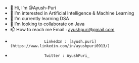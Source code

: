 - 👋 Hi, I’m @Ayush-Puri
- 👀 I’m interested in Artificial Intelligence & Machine Learning
- 🌱 I’m currently learning DSA
- 💞️ I’m looking to collaborate on Java
- 📫 How to reach me Email : ayushpuri@gmail.com
-                    LinkedIn : [ayush.puri](https://www.linkedin.com/in/ayushpuri0913/)
-                    Twitter : AyushPuri_

<!---
Ayush-Puri/Ayush-Puri is a ✨ special ✨ repository because its `README.md` (this file) appears on your GitHub profile.
You can click the Preview link to take a look at your changes.
--->
